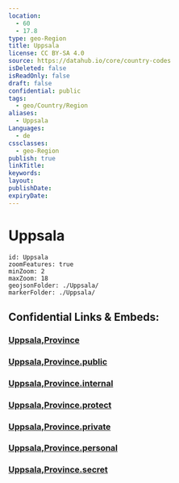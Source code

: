 ```yaml
---
location:
  - 60
  - 17.8
type: geo-Region
title: Uppsala
license: CC BY-SA 4.0
source: https://datahub.io/core/country-codes
isDeleted: false
isReadOnly: false
draft: false
confidential: public
tags:
  - geo/Country/Region
aliases:
  - Uppsala
Languages:
  - de
cssclasses:
  - geo-Region
publish: true
linkTitle:
keywords:
layout:
publishDate:
expiryDate:
---
```


# Uppsala

```leaflet
id: Uppsala
zoomFeatures: true 
minZoom: 2 
maxZoom: 18
geojsonFolder: ./Uppsala/
markerFolder: ./Uppsala/
```


## Confidential Links & Embeds: 

### [Uppsala,Province](/_Standards/Earth/Continent/Europe/Europe~North/Sweden/Provinces~Sweden/Uppsala,Province.md) 

### [Uppsala,Province.public](/_public/Earth/Continent/Europe/Europe~North/Sweden/Provinces~Sweden/Uppsala,Province.public.md) 

### [Uppsala,Province.internal](/_internal/Earth/Continent/Europe/Europe~North/Sweden/Provinces~Sweden/Uppsala,Province.internal.md) 

### [Uppsala,Province.protect](/_protect/Earth/Continent/Europe/Europe~North/Sweden/Provinces~Sweden/Uppsala,Province.protect.md) 

### [Uppsala,Province.private](/_private/Earth/Continent/Europe/Europe~North/Sweden/Provinces~Sweden/Uppsala,Province.private.md) 

### [Uppsala,Province.personal](/_personal/Earth/Continent/Europe/Europe~North/Sweden/Provinces~Sweden/Uppsala,Province.personal.md) 

### [Uppsala,Province.secret](/_secret/Earth/Continent/Europe/Europe~North/Sweden/Provinces~Sweden/Uppsala,Province.secret.md)

